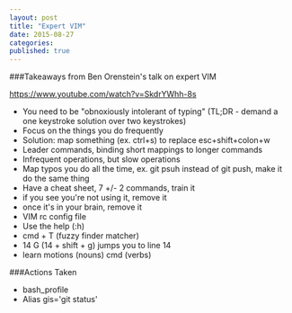 ```yaml
---
layout: post
title: "Expert VIM"
date: 2015-08-27
categories: 
published: true
---
```


###Takeaways from Ben Orenstein's talk on expert VIM

https://www.youtube.com/watch?v=SkdrYWhh-8s

* You need to be "obnoxiously intolerant of typing" (TL;DR - demand a one keystroke solution over two keystrokes)
* Focus on the things you do frequently
 * Solution: map something (ex. ctrl+s) to replace esc+shift+colon+w
 * Leader commands, binding short mappings to longer commands
 * Infrequent operations, but slow operations
 * Map typos you do all the time, ex. git psuh instead of git push, make it do the same thing
* Have a cheat sheet, 7 +/- 2 commands, train it
 * if you see you're not using it, remove it
 * once it's in your brain, remove it
* VIM rc config file
* Use the help (:h)
* cmd + T (fuzzy finder matcher)
* 14 G (14 + shift + g) jumps you to line 14
* learn motions (nouns) cmd (verbs)

###Actions Taken

* bash_profile
 * Alias gis='git status'